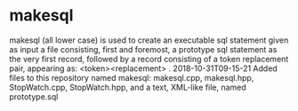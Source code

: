 # makesql
makesql (all lower case) is used to create an executable sql statement given as input a file consisting, first and foremost, a prototype sql statement as the very first record, followed by a record consisting of a token replacement pair, appearing as: &lt;token>&lt;replacement> .
2018-10-31T09-15-21 Added files to this repository named makesql: makesql.cpp, makesql.hpp, StopWatch.cpp, StopWatch.hpp, and a text, XML-like file, named prototype.sql
